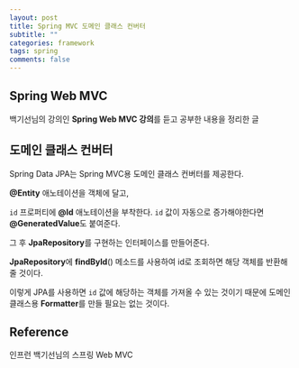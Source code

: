 ```yaml
---
layout: post
title: Spring MVC 도메인 클래스 컨버터
subtitle: ""
categories: framework
tags: spring
comments: false
---
```


## Spring Web MVC

백기선님의 강의인 **Spring Web MVC 강의**를 듣고 공부한 내용을 정리한 글

## 도메인 클래스 컨버터

Spring Data JPA는 Spring MVC용 도메인 클래스 컨버터를 제공한다.

**@Entity** 애노테이션을 객체에 달고,

`id` 프로퍼티에 **@Id** 애노테이션을 부착한다. `id` 값이 자동으로 증가해야한다면 **@GeneratedValue**도 붙여준다.

그 후 **JpaRepository**를 구현하는 인터페이스를 만들어준다.

**JpaRepository**에 **findById**() 메소드를 사용하여 id로 조회하면 해당 객체를 반환해줄 것이다.

이렇게 JPA를 사용하면 `id` 값에 해당하는 객체를 가져올 수 있는 것이기 때문에 도메인 클래스용 **Formatter**를 만들 필요는 없는 것이다.

## Reference

인프런 백기선님의 스프링 Web MVC
